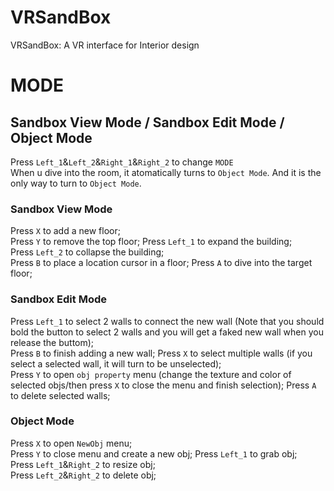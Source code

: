 # VRSandBox
VRSandBox: A VR interface for Interior design

# MODE  
## Sandbox View Mode / Sandbox Edit Mode / Object Mode  
Press `Left_1`&`Left_2`&`Right_1`&`Right_2` to change `MODE`  
When u dive into the room, it atomatically turns to `Object Mode`. And it is the only way to turn to `Object Mode`.  

### Sandbox View Mode
Press `X` to add a new floor;  
Press `Y` to remove the top floor; 
Press `Left_1` to expand the building;  
Press `Left_2` to collapse the building;  
Press `B` to place a location cursor in a floor; 
Press `A` to dive into the target floor; 

### Sandbox Edit Mode
Press `Left_1` to select 2 walls to connect the new wall (Note that you should bold the button to select 2 walls and you will get a faked new wall when you release the buttom);  
Press `B` to finish adding a new wall; 
Press `X` to select multiple walls (if you select a selected wall, it will turn to be unselected);  
Press `Y` to open `obj property` menu (change the texture and color of selected objs/then press `X` to close the menu and finish selection); 
Press `A` to delete selected walls; 

### Object Mode
Press `X` to open `NewObj` menu;  
Press `Y` to close menu and create a new obj; 
Press `Left_1` to grab obj;  
Press `Left_1`&`Right_2` to resize obj;  
Press `Left_2`&`Right_2` to delete obj;  
